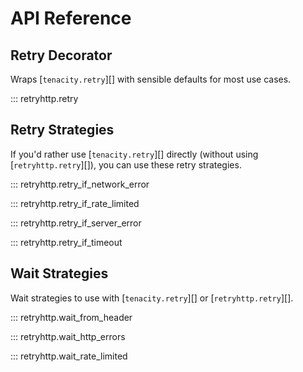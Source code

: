 # API Reference

## Retry Decorator

Wraps [`tenacity.retry`][] with sensible defaults for most use cases.

::: retryhttp.retry

## Retry Strategies

If you'd rather use [`tenacity.retry`][] directly (without using [`retryhttp.retry`][]), you can use these retry strategies.

::: retryhttp.retry_if_network_error

::: retryhttp.retry_if_rate_limited

::: retryhttp.retry_if_server_error

::: retryhttp.retry_if_timeout

## Wait Strategies

Wait strategies to use with [`tenacity.retry`][] or [`retryhttp.retry`][].

::: retryhttp.wait_from_header

::: retryhttp.wait_http_errors

::: retryhttp.wait_rate_limited
